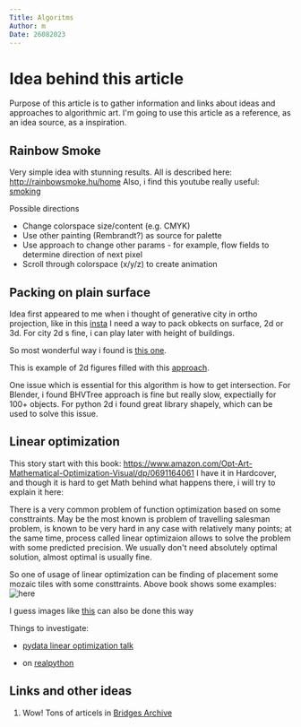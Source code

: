 ```yaml
---
Title: Algoritms
Author: m
Date: 26082023
---
```


# Idea behind this article

Purpose of this article is to gather information and links about ideas and approaches to  algorithmic art. I'm going to use this article as a reference, as an idea source, as a inspiration.

## Rainbow Smoke

Very simple idea with stunning results.
All is described here: http://rainbowsmoke.hu/home
Also, i find this youtube really useful: [smoking](https://www.youtube.com/watch?v=dVQDYne8Bkc)

Possible directions

- Change colorspace size/content (e.g. CMYK)
- Use other painting (Rembrandt?) as source for palette
- Use approach to change other params - for example, flow fields to determine direction of next pixel
- Scroll through colorspace (x/y/z) to create animation

## Packing on plain surface

Idea first appeared to me when i thought of generative city in ortho projection, like in this [insta](https://www.instagram.com/idflood/)
I need a way to pack obkects on surface, 2d or 3d. For city 2d s fine, i can play later with height of buildings.

So most wonderful way i found is [this one](https://paulbourke.net/fractals/randomtile/).

This is example of 2d figures filled with this [approach](https://paulbourke.net/fractals/randomtile/statistical_geometry_examples.pdf).

One issue which is essential for this algorithm is how to get intersection. For Blender, i found BHVTree approach is fine but really slow, expectially for 100+ objects.
For python 2d i found great library shapely, which can be used to solve this issue.

## Linear optimization

This story start with this book: https://www.amazon.com/Opt-Art-Mathematical-Optimization-Visual/dp/0691164061
I have it in Hardcover, and though it is hard to get Math behind what happens there, i will try to explain it here:

There is a very common problem of function optimization based on some consttraints. May be the most known is problem of travelling salesman problem, is known to be very hard in any case with relatively many points; at the same time, process called linear optimizaion allows to solve the problem with some predicted precision. We usually don't need absolutely optimal solution, almost optimal is usually fine.

So one of usage of linear optimization can be finding of placement some mozaic tiles with some consttraints. Above book shows some examples: ![here](https://static.scientificamerican.com/blogs/assets/Image/obamabosch.png)

I guess images like [this](https://www.pinterest.com/pin/674906694178916889/) can also be done this way

Things to investigate:

- [pydata linear optimization talk](https://www.youtube.com/watch?v=7yZ5xxdkTb8)

- on [realpython](https://realpython.com/linear-programming-python/)

## Links and other ideas

1. Wow! Tons of articels in [Bridges Archive](https://archive.bridgesmathart.org/#gsc.tab=0)
